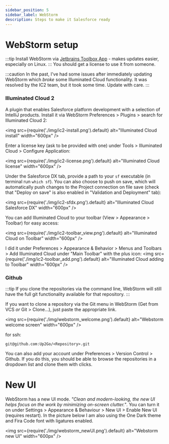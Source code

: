 ```yaml
---
sidebar_position: 5
sidebar_label: WebStorm
description: Steps to make it Salesforce ready
---
```


# WebStorm setup

:::tip
Install WebStorm via [Jetbrains Toolbox App](https://www.jetbrains.com/toolbox-app/) - makes updates easier, especially on Linux.
:::
You should get a license to use it from someone.

:::caution
In the past, I've had some issues after immediately updating WebStorm which _broke_ some Illuminated Cloud functionality. It was resolved by the IC2 team, but it took some time. Update with care.
:::

### Illuminated Cloud 2

A plugin that enables Salesforce platform development with a selection of IntelliJ products. Install it via WebStorm Preferences > Plugins > search for Illuminated Cloud 2:

<img
  src={require('./img/ic2-install.png').default}
  alt="Illuminated Cloud install"
  width="600px"
/>

Enter a license key (ask to be provided with one) under Tools > Illuminated Cloud > Configure Application:

<img
  src={require('./img/ic2-license.png').default}
  alt="Illuminated Cloud license"
  width="600px"
/>

Under the Salesforce DX tab, provide a path to your `sf` executable (in terminal run `which sf`). You can also choose to push on save, which will automatically push changes to the Project connection on file save (check that "Deploy on save" is also enabled in "Validation and Deployment" tab):

<img
  src={require('./img/ic2-sfdx.png').default}
  alt="Illuminated Cloud Salesforce DX"
  width="600px"
/>

You can add Illuminated Cloud to your toolbar (View > Appearance > Toolbar) for easy access:

<img
  src={require('./img/ic2-toolbar_view.png').default}
  alt="Illuminated Cloud on Toolbar"
  width="600px"
/>

I did it under Preferences > Appearance & Behavior > Menus and Toolbars > Add Illuminated Cloud under "Main Toolbar" with the plus icon:
<img
  src={require('./img/ic2-toolbar_add.png').default}
  alt="Illuminated Cloud adding to Toolbar"
  width="600px"
/>

### Github

:::tip
If you clone the repositories via the command line, WebStorm will still have the full git functionality available for that repository.
:::

If you want to clone a repository via the Git menu in WebStorm (Get from VCS _or_ Git > Clone...), just paste the appropriate link.

<img 
  src={require('./img/webstorm_welcome.png').default}
  alt="Webstorm welcome screen"
  width="600px"
/>

for ssh:
```
git@github.com:Up2Go/<Repository>.git
```

You can also add your account under Preferences > Version Control > Github. If you do this, you should be able to browse the repositories in a dropdown list and clone them with clicks.


# New UI

WebStorm has a new UI mode. _"Clean and modern-looking, the new UI helps focus on the work by minimizing on-screen clutter."_. You can turn it on under Settings > Appearance & Behaviour > New UI > Enable New UI (requires restart). In the picture below I am also using the One Dark theme and Fira Code font with ligatures enabled.

<img 
  src={require('./img/webstorm_newUI.png').default}
  alt="Webstorm new UI"
  width="600px"
/>